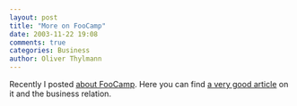 ```yaml
---
layout: post
title: "More on FooCamp"
date: 2003-11-22 19:08
comments: true
categories: Business
author: Oliver Thylmann
---
```



Recently I posted [about FooCamp](http://www.ennead.de/blog/archives/000914.php). Here you can find [a very good article](http://battellemedia.com/archives/b2_dec2003_message_fin.pdf) on it and the business relation.


